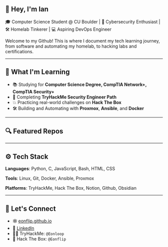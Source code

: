 ## 👋 Hey, I'm Ian

🎓 Computer Science Student @ CU Boulder | 🔐 Cybersecurity Enthusiast | 🛠 Homelab Tinkerer | 💻 Aspiring DevOps Engineer

Welcome to my Github! This is where I document my tech learning journey, from software and automating my homelab, to hacking labs and certifications.

---

## 🧠 What I'm Learning
- 📚 Studying for **Computer Science Degree, CompTIA Network+, CompTIA Security+**
- 🔐 Completing **TryHackMe Security Engineer Path**
- 💥 Practicing real-world challenges on **Hack The Box**
- 🛠 Building and Automating with **Proxmox**, **Ansible**, and **Docker**

---

## 🔍 Featured Repos

---

## ⚙ Tech Stack
**Languages**: Python, C, JavaScript, Bash, HTML, CSS

**Tools**: Linux, Git, Docker, Ansible, Proxmox

**Platforms**: TryHackMe, Hack The Box, Notion, Github, Obsidian

---

## 🤝 Let's Connect
- 🕸 [eonflip.github.io](https://eonflip.github.io)
- 🔗 [LinkedIn](https://linkedin.com/in/ianj1993)
- 🕵️‍♀️ TryHackMe: `@Eonloop`
- 🎁 Hack The Box: `@Eonflip`

<!--
**Eonflip/Eonflip** is a ✨ _special_ ✨ repository because its `README.md` (this file) appears on your GitHub profile.

Here are some ideas to get you started:

- 🔭 I’m currently working on ...
- 🌱 I’m currently learning ...
- 👯 I’m looking to collaborate on ...
- 🤔 I’m looking for help with ...
- 💬 Ask me about ...
- 📫 How to reach me: ...
- 😄 Pronouns: ...
- ⚡ Fun fact: ...
-->
